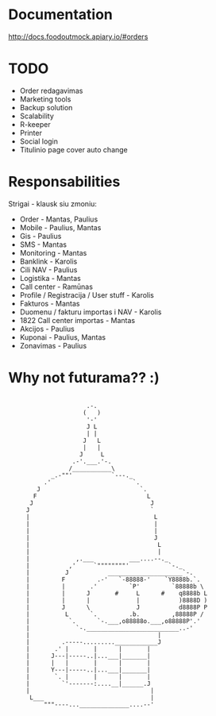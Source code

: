 Documentation
========================
http://docs.foodoutmock.apiary.io/#orders


TODO
========================
* Order redagavimas
* Marketing tools
* Backup solution
* Scalability
* R-keeper
* Printer
* Social login
* Titulinio page cover auto change

Responsabilities
========================
Strigai - klausk siu zmoniu:
* Order - Mantas, Paulius
* Mobile - Paulius, Mantas
* Gis - Paulius
* SMS - Mantas
* Monitoring - Mantas
* Banklink - Karolis
* Cili NAV - Paulius
* Logistika - Mantas
* Call center - Ramūnas
* Profile / Registracija / User stuff - Karolis
* Fakturos - Mantas
* Duomenu / fakturu importas i NAV - Karolis
* 1822 Call center importas - Mantas
* Akcijos - Paulius
* Kuponai - Paulius, Mantas
* Zonavimas - Paulius


Why not futurama?? :)
========================
```

                      .-.
                     (   )
                      '-'
                      J L
                      | |
                     J   L
                     |   |
                    J     L
                  .-'.___.'-.
                 /___________\
            _.-""'           `---._
          .'                       `.
        J                            `.
       F                               L
      J                                 J
     J                                  `
     |                                   L
     |                                   |
     |                                   |
     |                                   J
     |                                    L
     |                                    |
     |             ,.___          ___....--._
     |           ,'     `""""""""'           `-._
     |          J           _____________________`-.
     |         F         .-'   `-88888-'    `Y8888b.`.
     |         |       .'         `P'         `88888b \
     |         |      J       #     L      #    q8888b L
     |         |      |             |           )8888D )
     |         J      \             J           d8888P P
     |          L      `.         .b.         ,88888P /
     |           `.      `-.___,o88888o.___,o88888P'.'
     |             `-.__________________________..-'
     |                                    |
     |         .-----.........____________J
     |       .' |       |      |       |
     |      J---|-----..|...___|_______|
     |      |   |       |      |       |
     |      Y---|-----..|...___|_______|
     |       `. |       |      |       |
     |         `'-------:....__|______.J
     |                                  |
      L___                              |
          """----...______________....--'
```



